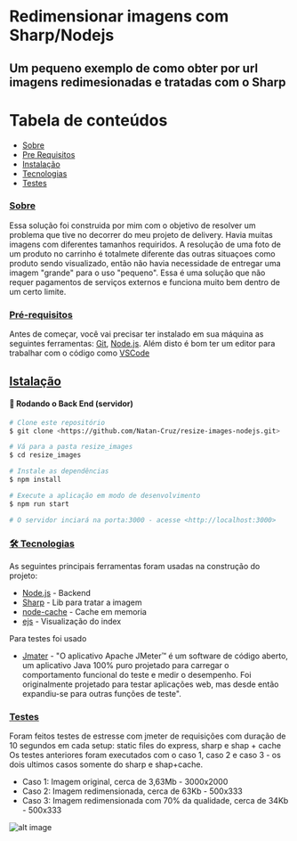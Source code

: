 # Redimensionar imagens com Sharp/Nodejs
## Um pequeno exemplo de como obter por url imagens redimesionadas e tratadas com o Sharp
Tabela de conteúdos
=================
   * [Sobre](#sobre)
   * [Pre Requisitos](#pre-requisitos)
   * [Instalação](#instalacao)
   * [Tecnologias](#tecnologias)
   * [Testes](#Testes)
  
### [Sobre](#sobre)
Essa solução foi construida por mim com o objetivo de resolver um problema que tive no decorrer do meu projeto de delivery. Havia muitas imagens com diferentes tamanhos requiridos.
A resolução de uma foto de um produto no carrinho é totalmete diferente das outras situaçoes como produto sendo visualizado, então não havia necessidade de entregar uma imagem "grande" para o uso "pequeno".
Essa é uma solução que não requer pagamentos de serviços externos e funciona muito bem dentro de um certo limite.


### [Pré-requisitos](#Pré-requisitos)

Antes de começar, você vai precisar ter instalado em sua máquina as seguintes ferramentas:
[Git](https://git-scm.com), [Node.js](https://nodejs.org/en/). 
Além disto é bom ter um editor para trabalhar com o código como [VSCode](https://code.visualstudio.com/)

## [Istalação](#istalacao)
#### 🎲 Rodando o Back End (servidor)

```bash
# Clone este repositório
$ git clone <https://github.com/Natan-Cruz/resize-images-nodejs.git>

# Vá para a pasta resize_images
$ cd resize_images

# Instale as dependências
$ npm install

# Execute a aplicação em modo de desenvolvimento
$ npm run start

# O servidor inciará na porta:3000 - acesse <http://localhost:3000>
```

### [ 🛠 Tecnologias](#tecnologias)

As seguintes principais ferramentas foram usadas na construção do projeto:
- [Node.js](https://nodejs.org/en/) - Backend
- [Sharp](https://sharp.pixelplumbing.com/) - Lib para tratar a imagem
- [node-cache](https://www.npmjs.com/package/node-cache) - Cache em memoria
- [ejs](https://ejs.co/) - Visualização do index

Para testes foi usado
- [Jmater](https://jmeter.apache.org/) - "O aplicativo Apache JMeter™ é um software de código aberto, um aplicativo Java 100% puro projetado para carregar o comportamento funcional do teste e medir o desempenho. Foi originalmente projetado para testar aplicações web, mas desde então expandiu-se para outras funções de teste".

### [Testes](#testes)
Foram feitos testes de estresse com jmeter de requisições com duração de 10 segundos em cada setup: static files do express, sharp e shap + cache
Os testes anteriores foram executados com o caso 1, caso 2 e caso 3 - os dois ultimos casos somente do sharp e shap+cache.

- Caso 1: Imagem original, cerca de 3,63Mb - 3000x2000
- Caso 2: Imagem redimensionada, cerca de 63Kb - 500x333
- Caso 3: Imagem redimensionada com 70% da qualidade, cerca de 34Kb - 500x333

![alt image](https://github.com/Natan-Cruz/resize-images-nodejs/blob/main/test/chart.jpg?raw=true)
